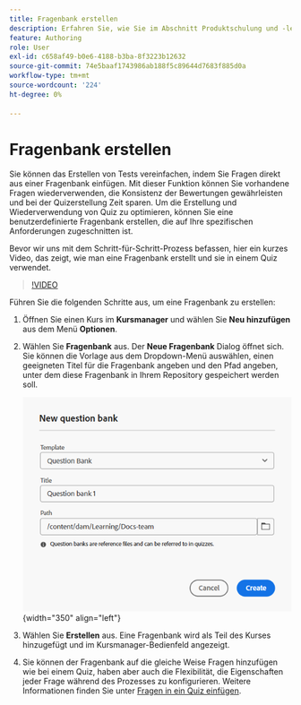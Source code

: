 ```yaml
---
title: Fragenbank erstellen
description: Erfahren Sie, wie Sie im Abschnitt Produktschulung und -lernen eine Fragenbank erstellen.
feature: Authoring
role: User
exl-id: c658af49-b0e6-4188-b3ba-8f3223b12632
source-git-commit: 74e5baaf1743986ab188f5c89644d7683f885d0a
workflow-type: tm+mt
source-wordcount: '224'
ht-degree: 0%

---
```


# Fragenbank erstellen

Sie können das Erstellen von Tests vereinfachen, indem Sie Fragen direkt aus einer Fragenbank einfügen. Mit dieser Funktion können Sie vorhandene Fragen wiederverwenden, die Konsistenz der Bewertungen gewährleisten und bei der Quizerstellung Zeit sparen.
Um die Erstellung und Wiederverwendung von Quiz zu optimieren, können Sie eine benutzerdefinierte Fragenbank erstellen, die auf Ihre spezifischen Anforderungen zugeschnitten ist.

Bevor wir uns mit dem Schritt-für-Schritt-Prozess befassen, hier ein kurzes Video, das zeigt, wie man eine Fragenbank erstellt und sie in einem Quiz verwendet.

>[!VIDEO](https://video.tv.adobe.com/v/3475212/learning-content-aem-guides)

Führen Sie die folgenden Schritte aus, um eine Fragenbank zu erstellen:

1. Öffnen Sie einen Kurs im **Kursmanager** und wählen Sie **Neu hinzufügen** aus dem Menü **Optionen**.
1. Wählen Sie **Fragenbank** aus.
Der **Neue Fragenbank** Dialog öffnet sich. Sie können die Vorlage aus dem Dropdown-Menü auswählen, einen geeigneten Titel für die Fragenbank angeben und den Pfad angeben, unter dem diese Fragenbank in Ihrem Repository gespeichert werden soll.

   ![](assets/question-bank-create.png){width="350" align="left"}

1. Wählen Sie **Erstellen** aus.
Eine Fragenbank wird als Teil des Kurses hinzugefügt und im Kursmanager-Bedienfeld angezeigt.
1. Sie können der Fragenbank auf die gleiche Weise Fragen hinzufügen wie bei einem Quiz, haben aber auch die Flexibilität, die Eigenschaften jeder Frage während des Prozesses zu konfigurieren. Weitere Informationen finden Sie unter [Fragen in ein Quiz einfügen](./quiz-insert-questions.md).
